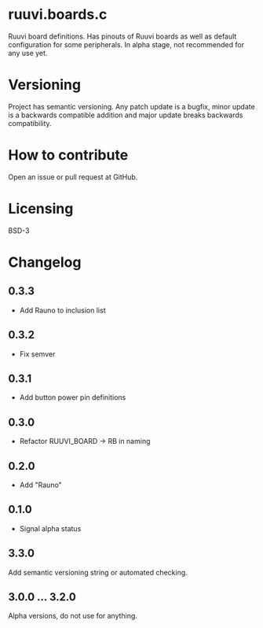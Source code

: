 # ruuvi.boards.c
Ruuvi board definitions. Has pinouts of Ruuvi boards as well as default configuration for some peripherals.
In alpha stage, not recommended for any use yet.

# Versioning
Project has semantic versioning. Any patch update is a bugfix, minor update is a backwards compatible addition
and major update breaks backwards compatibility.

# How to contribute
Open an issue or pull request at GitHub.

# Licensing
BSD-3

# Changelog
## 0.3.3
 - Add Rauno to inclusion list

## 0.3.2
 - Fix semver

## 0.3.1
 - Add button power pin definitions

## 0.3.0
 - Refactor RUUVI_BOARD -> RB in naming

## 0.2.0
 - Add "Rauno"

## 0.1.0 
 - Signal alpha status

## 3.3.0
Add semantic versioning string or automated checking.

## 3.0.0 ... 3.2.0
Alpha versions, do not use for anything.